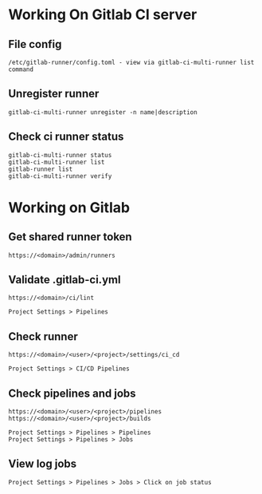# Working On Gitlab CI server
## File config
```
/etc/gitlab-runner/config.toml - view via gitlab-ci-multi-runner list command
```
## Unregister runner
```
gitlab-ci-multi-runner unregister -n name|description
```

## Check ci runner status
```
gitlab-ci-multi-runner status
gitlab-ci-multi-runner list
gitlab-runner list
gitlab-ci-multi-runner verify
```

# Working on Gitlab

## Get shared runner token
```
https://<domain>/admin/runners
```

## Validate .gitlab-ci.yml
```
https://<domain>/ci/lint
```

```
Project Settings > Pipelines
```

## Check runner
```
https://<domain>/<user>/<project>/settings/ci_cd
```

```
Project Settings > CI/CD Pipelines
```

## Check pipelines and jobs
```
https://<domain>/<user>/<project>/pipelines
https://<domain>/<user>/<project>/builds
```

```
Project Settings > Pipelines > Pipelines
Project Settings > Pipelines > Jobs
```

## View log jobs
```
Project Settings > Pipelines > Jobs > Click on job status
```
